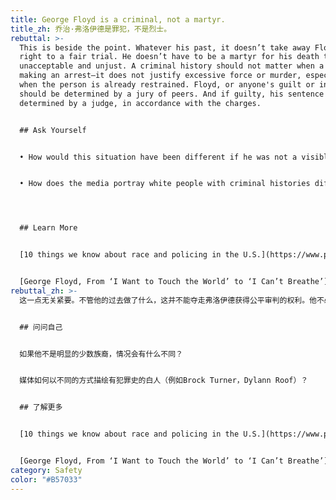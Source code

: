 ```yaml
---
title: George Floyd is a criminal, not a martyr.
title_zh: 乔治·弗洛伊德是罪犯，不是烈士。
rebuttal: >-
  This is beside the point. Whatever his past, it doesn’t take away Floyd’s
  right to a fair trial. He doesn’t have to be a martyr for his death to be
  unacceptable and unjust. A criminal history should not matter when a cop is
  making an arrest—it does not justify excessive force or murder, especially
  when the person is already restrained. Floyd, or anyone's guilt or innocence
  should be determined by a jury of peers. And if guilty, his sentence should be
  determined by a judge, in accordance with the charges.


  ## Ask Yourself


  • How would this situation have been different if he was not a visible minority?


  • How does the media portray white people with criminal histories differently (e.g. Brock Turner, Dylann Roof)?




  ## Learn More


  [10 things we know about race and policing in the U.S.](https://www.pewresearch.org/fact-tank/2020/06/03/10-things-we-know-about-race-and-policing-in-the-u-s/) (Pew Research)


  [George Floyd, From ‘I Want to Touch the World’ to ‘I Can’t Breathe’](https://www.nytimes.com/article/george-floyd-who-is.html) (New York Times)
rebuttal_zh: >-
  这一点无关紧要。不管他的过去做了什么，这并不能夺走弗洛伊德获得公平审判的权利。他不必成为烈士，他的死是不可接受的和不公正的。当警察进行逮捕时，犯罪史并不重要，它不能成为过度使用武力或谋杀的理由，尤其是当此人已经受到人身限制时。弗洛伊德，或者任何人的有罪或无罪应该由陪审团来决定。如果有罪，他的刑期应该由法官根据指控确定。


  ## 问问自己


  如果他不是明显的少数族裔，情况会有什么不同？


  媒体如何以不同的方式描绘有犯罪史的白人（例如Brock Turner，Dylann Roof）？


  ## 了解更多


  [10 things we know about race and policing in the U.S.](https://www.pewresearch.org/fact-tank/2020/06/03/10-things-we-know-about-race-and-policing-in-the-u-s/) (Pew Research)


  [George Floyd, From ‘I Want to Touch the World’ to ‘I Can’t Breathe’](https://www.nytimes.com/article/george-floyd-who-is.html) (New York Times)
category: Safety
color: "#B57033"
---
```

